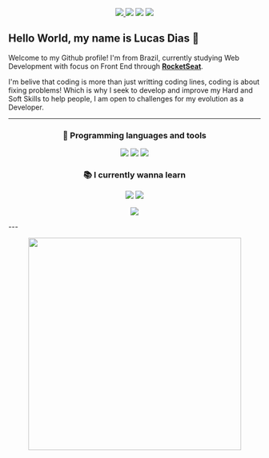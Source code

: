 <p align="center">
<a href="mailto:lucas.allx@hotmail.com"> <img src="https://img.shields.io/badge/-Email-D14836.svg?logo=gmail&style=plastic&logoColor=white" /> </a>
<a href="https://www.linkedin.com/in/lucas-dias-da-silva-118954199/" target="blank"><img src="https://img.shields.io/badge/-LinkedIn-007acc.svg?logo=linkedin&style=plastic"></a>
<a href="https://www.instagram.com/lucas_miauu/" target="blank"><img src="https://img.shields.io/badge/-Instagram-F73776.svg?logo=instagram&style=plastic&logoColor=white"></a>
 <a href="https://app.rocketseat.com.br/me/lucas-dias-03372" target="blank"><img src="https://img.shields.io/badge/-Rocketseat-41356b?style=flat-square&logo=Rocketseat&logoColor=white"></a>
</p>


## Hello World, my name is Lucas Dias 👊

Welcome to my Github profile!
I'm from Brazil, currently studying Web Development with focus on Front End through **[RocketSeat](https://rocketseat.com.br//)**.

I'm belive that coding is more than just writting coding lines, coding is about fixing problems! Which is why I seek to develop and improve my Hard and Soft Skills to help people, I am open to challenges for my evolution as a Developer.

---

<h3 align="center">🚀 Programming languages and tools</h3>
<p align="center">

<img src="https://img.shields.io/badge/-HTML5-ec6231.svg?logo=Html5&style=flat-square&logoColor=white" />
<img src="https://img.shields.io/badge/-CSS3-007acc.svg?logo=Css3&style=flat-square" />
<img src="https://img.shields.io/badge/-Javascript-FFD700.svg?logo=Javascript&style=flat-square&logoColor=white" />
</p>


<h3 align="center">📚 I currently wanna learn</h3>
<p align="center">

<img src="https://img.shields.io/badge/-Nodejs-43853d?style=flat-square&logo=Node.js&logoColor=white"  />
<img src="https://img.shields.io/badge/-ReactJs-61DAFB?logo=react&logoColor=white&style=flat-square" />


</p>

<p align="center">
 <img src="https://github-readme-stats.vercel.app/api/top-langs/?username=Lucass2021&layout=compact"/> 
 </p>
 ---
<p align="center">
 <img src="https://github-readme-stats.vercel.app/api?username=Lucass2021&show_icons=true&theme=radical" width="425px" />
</p>

